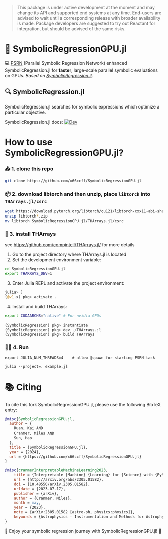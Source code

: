> This package is under active development at the moment and may change its API and supported end systems at any time. End-users are advised to wait until a corresponding release with broader availability is made. Package developers are suggested to try out Reactant for integration, but should be advised of the same risks.


# 🚀 SymbolicRegressionGPU.jl 

💻 [PSRN](https://github.com/intell-sci-comput/PTS) (Parallel Symbolic Regression Network) enhanced SymbolicRegression.jl for **faster**, large-scale parallel symbolic evaluations on GPUs. _Based on [SymbolicRegression.jl](https://github.com/MilesCranmer/SymbolicRegression.jl)_.

<!-- prettier-ignore-start -->


## 🔍 SymbolicRegression.jl

SymbolicRegression.jl searches for symbolic expressions which optimize a particular objective.

SymbolicRegression.jl docs:
[![Dev](https://img.shields.io/badge/docs-dev-blue.svg)](https://ai.damtp.cam.ac.uk/symbolicregression/dev/)

# How to use SymbolicRegressionGPU.jl?

### 📥 1. clone this repo 

```bash
git clone https://github.com/x66ccff/SymbolicRegressionGPU.jl
```

### 📦 2. download libtorch and then unzip, place `libtorch` into `THArrays.jl/csrc`
```bash
wget https://download.pytorch.org/libtorch/cu121/libtorch-cxx11-abi-shared-with-deps-2.1.0%2Bcu121.zip
unzip libtorch*.zip
mv libtorch SymbolicRegressionGPU.jl/THArrays.jl/csrc
```
### 🔧 3. install THArrays 
see https://github.com/compintell/THArrays.jl/ for more details

1. Go to the project directory where THArrays.jl is located
2. Set the development environment variable:
```bash
cd SymbolicRegressionGPU.jl
export THARRAYS_DEV=1
```
3. Enter Julia REPL and activate the project environment:
```julia
julia> ]
(@v1.x) pkg> activate .
```
4. Install and build THArrays:

```bash
export CUDAARCHS="native" # For nvidia GPUs
```

```julia
(SymbolicRegression) pkg> instantiate
(SymbolicRegression) pkg> dev ./THArrays.jl
(SymbolicRegression) pkg> build THArrays
```
### 🏃‍♂️ 4. Run 
```
export JULIA_NUM_THREADS=4    # allow @spawn for starting PSRN task

julia --project=. example.jl
```

# 📚 Citing 

To cite this fork SymbolicRegressionGPU.jl, please use the following BibTeX entry:

```bibtex
@misc{SymbolicRegressionGPU.jl,
  author = {
    Ruan, Kai AND
    Cranmer, Miles AND
    Sun, Hao
  },
  title = {SymbolicRegressionGPU.jl}, 
  year = {2024},
  url = {https://github.com/x66ccff/SymbolicRegressionGPU.jl}
}
```

```bibtex
@misc{cranmerInterpretableMachineLearning2023,
    title = {Interpretable {Machine} {Learning} for {Science} with {PySR} and {SymbolicRegression}.jl},
    url = {http://arxiv.org/abs/2305.01582},
    doi = {10.48550/arXiv.2305.01582},
    urldate = {2023-07-17},
    publisher = {arXiv},
    author = {Cranmer, Miles},
    month = may,
    year = {2023},
    note = {arXiv:2305.01582 [astro-ph, physics:physics]},
    keywords = {Astrophysics - Instrumentation and Methods for Astrophysics, Computer Science - Machine Learning, Computer Science - Neural and Evolutionary Computing, Computer Science - Symbolic Computation, Physics - Data Analysis, Statistics and Probability},
}
```

🎉 Enjoy your symbolic regression journey with SymbolicRegressionGPU.jl! 🎉
